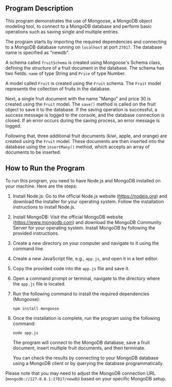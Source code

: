 ## Program Description

This program demonstrates the use of Mongoose, a MongoDB object modeling tool, to connect to a MongoDB database and perform basic operations such as saving single and multiple entries.

The program starts by importing the required dependencies and connecting to a MongoDB database running on `localhost` at port `27017`. The database name is specified as "newdb".

A schema called `fruitSchema` is created using Mongoose's Schema class, defining the structure of a fruit document in the database. The schema has two fields: `name` of type String and `Price` of type Number.

A model called `Fruit` is created using the `Fruit` schema. The `Fruit` model represents the collection of fruits in the database.

Next, a single fruit document with the name "Mango" and price 30 is created using the `Fruit` model. The `save()` method is called on the fruit object to save it to the database. If the saving operation is successful, a success message is logged to the console, and the database connection is closed. If an error occurs during the saving process, an error message is logged.

Following that, three additional fruit documents (kiwi, apple, and orange) are created using the `Fruit` model. These documents are then inserted into the database using the `insertMany()` method, which accepts an array of documents to be inserted.

## How to Run the Program

To run this program, you need to have Node.js and MongoDB installed on your machine. Here are the steps:

1. Install Node.js: Go to the official Node.js website (https://nodejs.org) and download the installer for your operating system. Follow the installation instructions to install Node.js.

2. Install MongoDB: Visit the official MongoDB website (https://www.mongodb.com) and download the MongoDB Community Server for your operating system. Install MongoDB by following the provided instructions.

3. Create a new directory on your computer and navigate to it using the command line.

4. Create a new JavaScript file, e.g., `app.js`, and open it in a text editor.

5. Copy the provided code into the `app.js` file and save it.

6. Open a command prompt or terminal, navigate to the directory where the `app.js` file is located.

7. Run the following command to install the required dependencies (Mongoose):

   ```
   npm install mongoose
   ```

8. Once the installation is complete, run the program using the following command:

   ```
   node app.js
   ```

   The program will connect to the MongoDB database, save a fruit document, insert multiple fruit documents, and then terminate.

   You can check the results by connecting to your MongoDB database using a MongoDB client or by querying the database programmatically.

Please note that you may need to adjust the MongoDB connection URL (`mongodb://127.0.0.1:27017/newdb`) based on your specific MongoDB setup.
